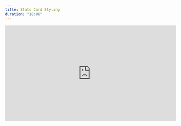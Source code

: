 ```yaml
---
title: Stats Card Styling
duration: "18:06"
---
```


<iframe width="560" height="315" src="https://www.youtube.com/embed/OR6IepFqt-4" title="YouTube video player" frameborder="0" allow="accelerometer; autoplay; clipboard-write; encrypted-media; gyroscope; picture-in-picture; web-share" allowfullscreen></iframe>